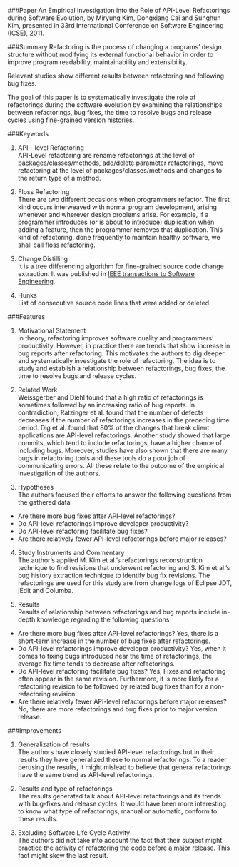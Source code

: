 ###Paper
An Empirical Investigation into the Role of API-Level Refactorings during Software Evolution, by Miryung Kim, Dongxiang Cai and Sunghun Kim, presented in 33rd International Conference on Software Engineering (ICSE), 2011.

###Summary
Refactoring is the process of changing a programs’ design structure without modifying its external functional behavior in order to improve program readability, maintainability and extensibility. 

Relevant studies show different results between refactoring and following bug fixes. 

The goal of this paper is to systematically investigate the role of refactorings during the software evolution by examining the relationships between refactorings, bug fixes, the time to resolve bugs and release cycles using fine-grained version histories.

###Keywords
1. API – level Refactoring  
API-Level refactoring are rename refactorings at the level of packages/classes/methods, add/delete parameter refactorings, move refactoring at the level of packages/classes/methods and changes to the return type of a method.

2. Floss Refactoring  
There are two different occasions when programmers refactor. The first kind occurs interweaved with normal program development, arising whenever and wherever design problems arise. For example, if a programmer introduces (or is about to introduce) duplication when adding a feature, then the programmer removes that duplication. This kind of refactoring, done frequently to maintain healthy software, we shall call [floss refactoring](http://people.engr.ncsu.edu/ermurph3/papers/wrt07.pdf).

3. Change Distilling  
It is a tree differencing algorithm for fine-grained source code change extraction. It was published in [IEEE transactions to Software Engineering](http://dl.acm.org/citation.cfm?id=1314081). 

4. Hunks  
List of consecutive source code lines that were added or deleted. 

###Features
1.	Motivational Statement  
In theory, refactoring improves software quality and programmers’ productivity. However, in practice there are trends that show increase in bug reports after refactoring. This motivates the authors to dig deeper and systematically investigate the role of refactoring. The idea is to study and establish a relationship between refactorings, bug fixes, the time to resolve bugs and release cycles.

2.	Related Work  
Weissgerber and Diehl found that a high ratio of refactorings is sometimes followed by an increasing ratio of bug reports. In contradiction, Ratzinger et al. found that the number of defects decreases if the number of refactorings increases in the preceding time period. Dig et al. found that 80% of the changes that break client applications are API-level refactorings. Another study showed that large commits, which tend to include refactorings, have a higher chance of including bugs. Moreover, studies have also shown that there are many bugs in refactoring tools and these tools do a poor job of communicating errors. All these relate to the outcome of the empirical investigation of the authors.

3.	Hypotheses  
The authors focused their efforts to answer the following questions from the gathered data
-	Are there more bug fixes after API-level refactorings? 
-	Do API-level refactorings improve developer productivity? 
-	Do API-level refactoring facilitate bug fixes? 
-	Are there relatively fewer API-level refactorings before major releases? 

4.	Study Instruments and Commentary  
The author’s applied M. Kim et al.’s refactorings reconstruction technique to find revisions that underwent refactoring and S. Kim et al.’s bug history extraction technique to identify bug fix revisions. The refactorings are used for this study are from change logs of Eclipse JDT, jEdit and Columba.

5.	Results  
Results of relationship between refactorings and bug reports include in-depth knowledge regarding the following questions
-	Are there more bug fixes after API-level refactorings? Yes, there is a short-term increase in the number of bug fixes after refactorings.
-	Do API-level refactorings improve developer productivity? Yes, when it comes to fixing bugs introduced near the time of refactorings, the average fix time tends to decrease after refactorings.
-	Do API-level refactoring facilitate bug fixes? Yes, Fixes and refactoring often appear in the same revision. Furthermore, it is more likely for a refactoring revision to be followed by related bug fixes than for a non-refactoring revision.
-	Are there relatively fewer API-level refactorings before major releases? No, there are more refactorings and bug fixes prior to major version release.

###Improvements

1.	Generalization of results  
The authors have closely studied API-level refactorings but in their results they have generalized these to normal refactorings. To a reader perusing the results, it might mislead to believe that general refactorings have the same trend as API-level refactorings.

2.	Results and type of refactorings  
The results generated talk about API-level refactorings and its trends with bug-fixes and release cycles. It would have been more interesting to know what type of refactorings, manual or automatic, conform to these results.

3.	Excluding Software Life Cycle Activity  
The authors did not take into account the fact that their subject might practice the activity of refactoring the code before a major release. This fact might skew the last result. 
